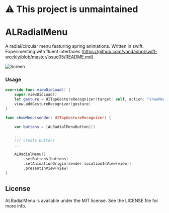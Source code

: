 # :warning: This project is unmaintained

# ALRadialMenu
A radial/circular menu featuring spring animations. Written in swift.  
Experimenting with fluent interfaces (https://github.com/vandadnp/swift-weekly/blob/master/issue05/README.md)

![Screen](https://cloud.githubusercontent.com/assets/932822/7349115/18865370-ecf7-11e4-839d-ad8c225c2283.png)

### Usage

```swift
override func viewDidLoad() {
    super.viewDidLoad()
    let gesture = UITapGestureRecognizer(target: self, action: "showMenu:")
    view.addGestureRecognizer(gesture)
}

func showMenu(sender: UITapGestureRecognizer) {

	var buttons = [ALRadialMenuButton]()

	...
	/// create buttons
	...

    ALRadialMenu()
        .setButtons(buttons)
        .setAnimationOrigin(sender.locationInView(view))
        .presentInView(view)
}
```

## License
ALRadialMenu is available under the MIT license. See the LICENSE file for more info.
